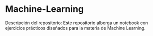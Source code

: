 # Machine-Learning

Descripción del repositorio:
Este repositorio alberga un notebook con ejercicios prácticos diseñados para la materia de Machine Learning.
